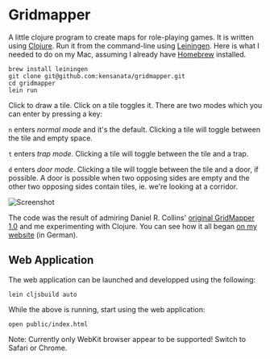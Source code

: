 Gridmapper
==========

A little clojure program to create maps for role-playing games. It is
written using [Clojure](http://clojure.org/). Run it from the
command-line using [Leiningen](http://leiningen.org/). Here is what I
needed to do on my Mac, assuming I already have
[Homebrew](http://brew.sh/) installed.

    brew install leiningen
    git clone git@github.com:kensanata/gridmapper.git
	cd gridmapper
	lein run

Click to draw a tile. Click on a tile toggles it. There are two modes
which you can enter by pressing a key:

`n` enters *normal mode* and it's the default. Clicking a tile will
toggle between the tile and empty space.

`t` enters *trap mode*. Clicking a tile will toggle between the tile
and a trap.

`d` enters *door mode*. Clicking a tile will toggle between the tile
and a door, if possible. A door is possible when two opposing sides
are empty and the other two opposing sides contain tiles, ie. we're
looking at a corridor.

![Screenshot](http://alexschroeder.ch/pics/gridmapper-3.png)

The code was the result of admiring Daniel R. Collins'
[original GridMapper 1.0](http://www.superdan.net/software/gridmapper/)
and me experimenting with Clojure. You can see how it all began
[on my website](http://alexschroeder.ch/wiki/2010-06-10_Clojure_Einf%C3%BChrung)
(in German).

Web Application
---------------

The web application can be launched and developped using the
following:

    lein cljsbuild auto

While the above is running, start using the web application:

	open public/index.html

Note: Currently only WebKit browser appear to be supported! Switch to
Safari or Chrome.
